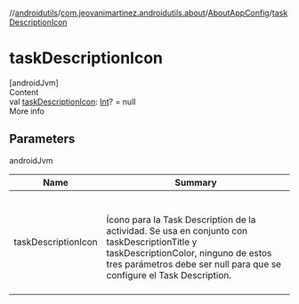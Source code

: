 //[androidutils](../../index.md)/[com.jeovanimartinez.androidutils.about](../index.md)/[AboutAppConfig](index.md)/[taskDescriptionIcon](task-description-icon.md)



# taskDescriptionIcon  
[androidJvm]  
Content  
val [taskDescriptionIcon](task-description-icon.md): [Int](https://kotlinlang.org/api/latest/jvm/stdlib/kotlin/-int/index.html)? = null  
More info  


## Parameters  
  
androidJvm  
  
|  Name|  Summary| 
|---|---|
| <a name="com.jeovanimartinez.androidutils.about/AboutAppConfig/taskDescriptionIcon/#/PointingToDeclaration/"></a>taskDescriptionIcon| <a name="com.jeovanimartinez.androidutils.about/AboutAppConfig/taskDescriptionIcon/#/PointingToDeclaration/"></a><br><br>Ícono para la Task Description de la actividad. Se usa en conjunto con taskDescriptionTitle y taskDescriptionColor, ninguno de estos tres parámetros     debe ser null para que se configure el Task Description.<br><br>
  
  



